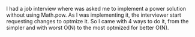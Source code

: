 I had a job interview where was asked me to implement a power solution without using Math.pow.
As I was implementing it, the interviewer start requesting changes to optmize it.
So I came with 4 ways to do it, from the simpler and with worst O(N) to the most optmized for better O(N).
